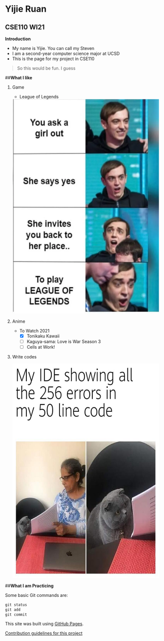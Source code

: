 # Yijie Ruan

## CSE110 WI21

**Introduction**

* My name is Yijie. You can call my Steven
* I am a second-year computer science major at UCSD
* This is the page for my project in CSE110
>So this would be fun. I guess

##**What I like**

1. Game
   - League of Legends
   
   <img src ="d24336164ae9e2e046f363d7a526fb3.png" width = "500" height = "700">
  
2. Anime
   - To Watch 2021
     - [x] Tonikaku Kawaii
     - [ ] Kaguya-sama: Love is War Season 3
     - [ ] Cells at Work! 
3. Write codes

   <img src ="b33a3116e028ca8cd33e0341f044cc8.png" width = "500" height = "700">

##**What I am Practicing**

Some basic Git commands are:
```
git status
git add
git commit
```

This site was built using [GitHub Pages](https://pages.github.com/).

[Contribution guidelines for this project](README.md)
